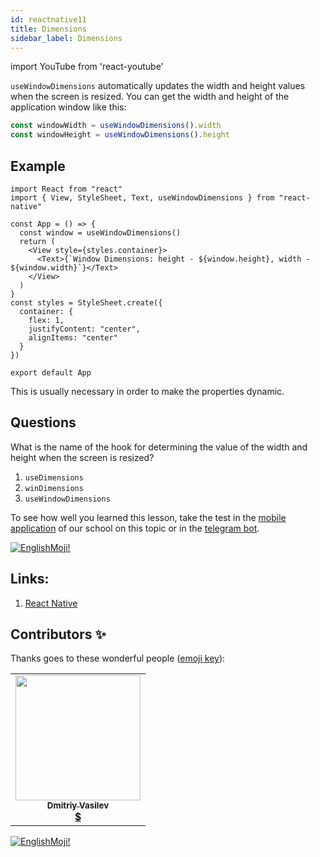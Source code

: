 ```yaml
---
id: reactnative11
title: Dimensions 
sidebar_label: Dimensions
---
```


import YouTube from 'react-youtube'

`useWindowDimensions` automatically updates the width and height values when the screen is resized. You can get the width and height of the application window like this:

```jsx
const windowWidth = useWindowDimensions().width
const windowHeight = useWindowDimensions().height
```

## Example

```SnackPlayer name=index.js
import React from "react"
import { View, StyleSheet, Text, useWindowDimensions } from "react-native"

const App = () => {
  const window = useWindowDimensions()
  return (
    <View style={styles.container}>
      <Text>{`Window Dimensions: height - ${window.height}, width - ${window.width}`}</Text>
    </View>
  )
}
const styles = StyleSheet.create({
  container: {
    flex: 1,
    justifyContent: "center",
    alignItems: "center"
  }
})

export default App
```

This is usually necessary in order to make the properties dynamic.

## Questions

What is the name of the hook for determining the value of the width and height when the screen is resized?

1. `useDimensions`
2. `winDimensions`
3. `useWindowDimensions`

To see how well you learned this lesson, take the test in the [mobile application](http://onelink.to/njhc95) of our school on this topic or in the [telegram bot](https://t.me/javascriptcamp_bot).

[![EnglishMoji!](/img/logo/englishmoji.png)](https://link-to.app/xvh7Ush9kl)

## Links:

1. [React Native](https://reactnative.dev/docs/usewindowdimensions)

## Contributors ✨

Thanks goes to these wonderful people ([emoji key](https://allcontributors.org/docs/en/emoji-key)):

<table>
  <tr>
    <td align="center"><a href="https://fullstackserverless.github.io/"><img src="https://avatars0.githubusercontent.com/u/6774813?v=4?s=200" width="200px;" alt=""/><br /><sub><b>Dmitriy Vasilev</b></sub></a><br /> <a href="https://github.com/gHashTag/react-native-village/commits?author=gHashTag" title="Documentation">  💲</a></td>
  </tr>
</table>

[![EnglishMoji!](/img/logo/englishmoji.png)](https://link-to.app/xvh7Ush9kl)
